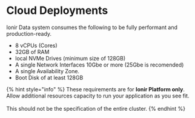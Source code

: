# Cloud Deployments



&#x20;Ionir Data system consumes the following to be fully performant and production-ready.

* 8 vCPUs (Cores)
* 32GB of RAM
* local NVMe Drives (minimum size of 128GB)
* A single Network Interfaces 10Gbe or more (25Gbe is recomended)
* A single Availability Zone.
* Boot Disk of at least 128GB

{% hint style="info" %}
These requirements are for **Ionir Platform only**. Allow additional resources capacity to run your application as you see fit.\
\
This should not be the specification of the entire cluster.
{% endhint %}
